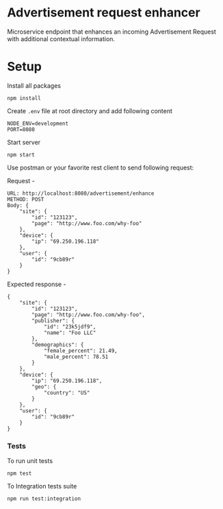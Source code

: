 # Advertisement request enhancer
Microservice endpoint that enhances an incoming Advertisement Request with additional contextual information.

# Setup

Install all packages

```
npm install
```

Create `.env` file at root directory and add following content

```
NODE_ENV=development
PORT=8080
```

Start server

```
npm start
```

Use postman or your favorite rest client to send following request:

Request -
```
URL: http://localhost:8080/advertisement/enhance
METHOD: POST
Body: {
	"site": {
		"id": "123123",
		"page": "http://www.foo.com/why-foo"
	},
	"device": {
		"ip": "69.250.196.118"
	},
	"user": {
		"id": "9cb89r"
	}
}

```

Expected response - 
```
{
	"site": {
		"id": "123123",
		"page": "http://www.foo.com/why-foo",
		"publisher": {
			"id": "23k5jdf9",
			"name": "Foo LLC"
		},
		"demographics": {
			"female_percent": 21.49,
			"male_percent": 78.51
		}
	},
	"device": {
		"ip": "69.250.196.118",
		"geo": {
			"country": "US"
		}
	},
	"user": {
		"id": "9cb89r"
	}
}
```

### Tests

To run unit tests

```
npm test
```

To Integration tests suite

```
npm run test:integration
```
